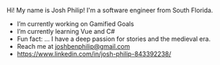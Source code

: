 Hi! My name is Josh Philip! I'm a software engineer from South Florida. 

- I’m currently working on Gamified Goals
- I’m currently learning Vue and C#
- Fun fact: ... I have a deep passion for stories and the medieval era.
- Reach me at joshbenphilip@gmail.com
- https://www.linkedin.com/in/josh-philip-843392238/

